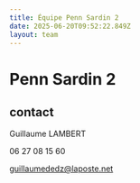 ```yaml
---
title: Équipe Penn Sardin 2
date: 2025-06-20T09:52:22.849Z
layout: team
---
```


# Penn Sardin 2



## contact 

Guillaume LAMBERT

06 27 08 15 60

guillaumededz@laposte.net

